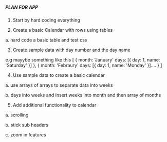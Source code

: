 #####   PLAN FOR APP ####

1. Start by hard coding everything

2. Create a basic Calendar with rows using tables 

  a. hard code a basic table and test css 

3. Create sample data with day number and the day name

  e.g mayybe something like this
  [
    {
      month: 'January'
      days: [{
        day: 1, 
        name: 'Saturday'
      }]
    },
    {
      month: 'Febraury'
      days: [{
        day: 1, 
        name: 'Monday'
      }]....
    }
  ]


4. Use sample data to create a basic calendar

  a. use arrays of arrays to separate data into weeks 

  b. days into weeks and insert weeks into month and then array of months

5. Add additional functionality to calendar

  a. scrolling

  b. stick sub headers

  c. zoom in features

